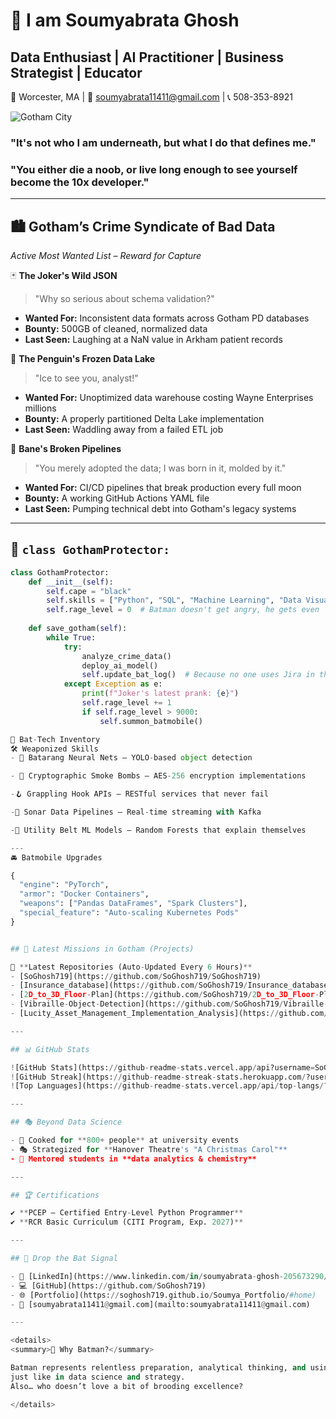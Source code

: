 # 🦇 I am Soumyabrata Ghosh  
## Data Enthusiast | AI Practitioner | Business Strategist | Educator  

📍 Worcester, MA | 📧 [soumyabrata11411@gmail.com](mailto:soumyabrata11411@gmail.com) | 📞 508-353-8921  

![Gotham City](https://31.media.tumblr.com/227536fb9cfb2ea1f008a11e06b9c535/tumblr_mqrjdif8uo1sczn81o1_500.gif)

### **"It's not who I am underneath, but what I do that defines me."**  
### **"You either die a noob, or live long enough to see yourself become the 10x developer."**

---

## 🏙️ Gotham’s Crime Syndicate of Bad Data  
*Active Most Wanted List – Reward for Capture*  

🃏 **The Joker's Wild JSON**  
> "Why so serious about schema validation?"  
- **Wanted For:** Inconsistent data formats across Gotham PD databases  
- **Bounty:** 500GB of cleaned, normalized data  
- **Last Seen:** Laughing at a NaN value in Arkham patient records  

🐧 **The Penguin's Frozen Data Lake**  
> "Ice to see you, analyst!"  
- **Wanted For:** Unoptimized data warehouse costing Wayne Enterprises millions  
- **Bounty:** A properly partitioned Delta Lake implementation  
- **Last Seen:** Waddling away from a failed ETL job  

🤖 **Bane's Broken Pipelines**  
> "You merely adopted the data; I was born in it, molded by it."  
- **Wanted For:** CI/CD pipelines that break production every full moon  
- **Bounty:** A working GitHub Actions YAML file  
- **Last Seen:** Pumping technical debt into Gotham's legacy systems  

---

## 🦇 `class GothamProtector:`

```python
class GothamProtector:
    def __init__(self):
        self.cape = "black"
        self.skills = ["Python", "SQL", "Machine Learning", "Data Visualization"]
        self.rage_level = 0  # Batman doesn't get angry, he gets even
    
    def save_gotham(self):
        while True:
            try:
                analyze_crime_data()
                deploy_ai_model()
                self.update_bat_log()  # Because no one uses Jira in the Batcave
            except Exception as e:
                print(f"Joker's latest prank: {e}")
                self.rage_level += 1
                if self.rage_level > 9000:
                    self.summon_batmobile()

🔧 Bat-Tech Inventory
🛠️ Weaponized Skills
- 🧠 Batarang Neural Nets – YOLO-based object detection

- 💨 Cryptographic Smoke Bombs – AES-256 encryption implementations

-🪝 Grappling Hook APIs – RESTful services that never fail

-📡 Sonar Data Pipelines – Real-time streaming with Kafka

-🌲 Utility Belt ML Models – Random Forests that explain themselves

---
🚘 Batmobile Upgrades

{
  "engine": "PyTorch",
  "armor": "Docker Containers",
  "weapons": ["Pandas DataFrames", "Spark Clusters"],
  "special_feature": "Auto-scaling Kubernetes Pods"
}


## 🧪 Latest Missions in Gotham (Projects)

🚀 **Latest Repositories (Auto-Updated Every 6 Hours)**  
- [SoGhosh719](https://github.com/SoGhosh719/SoGhosh719)  
- [Insurance_database](https://github.com/SoGhosh719/Insurance_database)  
- [2D_to_3D_Floor-Plan](https://github.com/SoGhosh719/2D_to_3D_Floor-Plan)  
- [Vibraille-Object-Detection](https://github.com/SoGhosh719/Vibraille-Object-Detection)  
- [Lucity_Asset_Management_Implementation_Analysis](https://github.com/SoGhosh719/Lucity_Asset_Management_Implementation_Analysis)  

---

## 📊 GitHub Stats

![GitHub Stats](https://github-readme-stats.vercel.app/api?username=SoGhosh719&show_icons=true&theme=dark&icon_color=yellow)  
![GitHub Streak](https://github-readme-streak-stats.herokuapp.com/?user=SoGhosh719&theme=highcontrast&fire=yellow&ring=gray)  
![Top Languages](https://github-readme-stats.vercel.app/api/top-langs/?username=SoGhosh719&layout=compact&theme=dark)  

---

## 🎭 Beyond Data Science

- 🍳 Cooked for **800+ people** at university events  
- 🎭 Strategized for **Hanover Theatre's "A Christmas Carol"**  
- 📖 Mentored students in **data analytics & chemistry**  

---

## 🏆 Certifications

✔ **PCEP – Certified Entry-Level Python Programmer**  
✔ **RCR Basic Curriculum (CITI Program, Exp. 2027)**  

---

## 🦇 Drop the Bat Signal

- 💼 [LinkedIn](https://www.linkedin.com/in/soumyabrata-ghosh-205673290/)  
- 💻 [GitHub](https://github.com/SoGhosh719)  
- 🌐 [Portfolio](https://soghosh719.github.io/Soumya_Portfolio/#home)  
- 📧 [soumyabrata11411@gmail.com](mailto:soumyabrata11411@gmail.com)  

---

<details>
<summary>🦇 Why Batman?</summary>

Batman represents relentless preparation, analytical thinking, and using tools wisely —  
just like in data science and strategy.  
Also… who doesn’t love a bit of brooding excellence?

</details>
